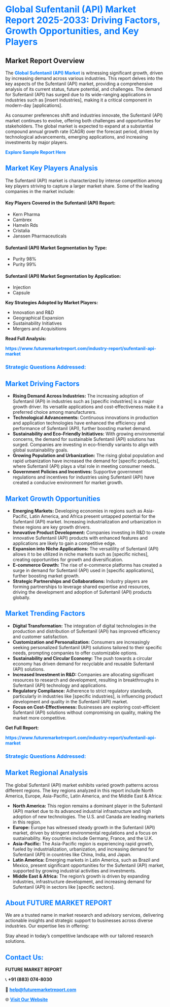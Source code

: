 <h1 style="color: #007BFF;">Global Sufentanil (API) Market Report 2025-2033: Driving Factors, Growth Opportunities, and Key Players</h1>

<section id="overview">
<h2>Market Report Overview</h2>
<p>The <a href="https://www.futuremarketreport.com/industry-report/sufentanil-api-market" style="color: #007BFF; text-decoration: none;"><strong>Global Sufentanil (API) Market</strong></a> is witnessing significant growth, driven by increasing demand across various industries. This report delves into the key aspects of the Sufentanil (API) market, providing a comprehensive analysis of its current status, future potential, and challenges. The demand for Sufentanil (API) has surged due to its wide-ranging applications in industries such as [insert industries], making it a critical component in modern-day [applications].</p>
<p>As consumer preferences shift and industries innovate, the Sufentanil (API) market continues to evolve, offering both challenges and opportunities for stakeholders. The global market is expected to expand at a substantial compound annual growth rate (CAGR) over the forecast period, driven by technological advancements, emerging applications, and increasing investments by major players.</p>
</section>

<section id="overview">
<p><a href="https://www.futuremarketreport.com/request-sample/reportId=87680" style="color: #007BFF; text-decoration: none;"><strong>Explore Sample Report Here</strong></a></p>
</section>

<section id="key-players">
<h2 style="color: #007BFF;">Market Key Players Analysis</h2>
<p>The Sufentanil (API) market is characterized by intense competition among key players striving to capture a larger market share. Some of the leading companies in the market include:</p>
<h4>Key Players Covered in the Sufentanil (API) Report:</h4>
<ul><li>Kern Pharma</li><li>Cambrex</li><li>Hameln Rds</li><li>Cristalia</li><li>Janssen Pharmaceuticals</li></ul>
<h4>Sufentanil (API) Market Segmentation by Type:</h4>
<ul><li>Purity 98%</li><li>Purity 99%</li></ul>

<h4>Sufentanil (API) Market Segmentation by Application:</h4>
<ul><li>Injection</li><li>Capsule</li></ul>
<p><strong>Key Strategies Adopted by Market Players:</strong></p>
<ul>
<li>Innovation and R&D</li>
<li>Geographical Expansion</li>
<li>Sustainability Initiatives</li>
<li>Mergers and Acquisitions</li>
</ul>
</section>

<section>
<p><strong>Read Full Analysis: </strong></p><a href="https://www.futuremarketreport.com/industry-report/sufentanil-api-market" style="color: #007BFF; text-decoration: none;"><strong>https://www.futuremarketreport.com/industry-report/sufentanil-api-market</strong></a>
<h3 style="color: #007BFF;">Strategic Questions Addressed:</h3>
</section>

<section id="driving-factors">
<h2 style="color: #007BFF;">Market Driving Factors</h2>
<ul>
<li><strong>Rising Demand Across Industries:</strong> The increasing adoption of Sufentanil (API) in industries such as [specific industries] is a major growth driver. Its versatile applications and cost-effectiveness make it a preferred choice among manufacturers.</li>
<li><strong>Technological Advancements:</strong> Continuous innovations in production and application technologies have enhanced the efficiency and performance of Sufentanil (API), further boosting market demand.</li>
<li><strong>Sustainability and Eco-Friendly Initiatives:</strong> With growing environmental concerns, the demand for sustainable Sufentanil (API) solutions has surged. Companies are investing in eco-friendly variants to align with global sustainability goals.</li>
<li><strong>Growing Population and Urbanization:</strong> The rising global population and rapid urbanization have increased the demand for [specific products], where Sufentanil (API) plays a vital role in meeting consumer needs.</li>
<li><strong>Government Policies and Incentives:</strong> Supportive government regulations and incentives for industries using Sufentanil (API) have created a conducive environment for market growth.</li>
</ul>
</section>

<section id="growth-opportunities">
<h2 style="color: #007BFF;">Market Growth Opportunities</h2>
<ul>
<li><strong>Emerging Markets:</strong> Developing economies in regions such as Asia-Pacific, Latin America, and Africa present untapped potential for the Sufentanil (API) market. Increasing industrialization and urbanization in these regions are key growth drivers.</li>
<li><strong>Innovative Product Development:</strong> Companies investing in R&D to create innovative Sufentanil (API) products with enhanced features and applications are likely to gain a competitive edge.</li>
<li><strong>Expansion into Niche Applications:</strong> The versatility of Sufentanil (API) allows it to be utilized in niche markets such as [specific niches], creating opportunities for growth and diversification.</li>
<li><strong>E-commerce Growth:</strong> The rise of e-commerce platforms has created a surge in demand for Sufentanil (API) used in [specific applications], further boosting market growth.</li>
<li><strong>Strategic Partnerships and Collaborations:</strong> Industry players are forming partnerships to leverage shared expertise and resources, driving the development and adoption of Sufentanil (API) products globally.</li>
</ul>
</section>

<section id="trending-factors">
<h2 style="color: #007BFF;">Market Trending Factors</h2>
<ul>
<li><strong>Digital Transformation:</strong> The integration of digital technologies in the production and distribution of Sufentanil (API) has improved efficiency and customer satisfaction.</li>
<li><strong>Customization and Personalization:</strong> Consumers are increasingly seeking personalized Sufentanil (API) solutions tailored to their specific needs, prompting companies to offer customizable options.</li>
<li><strong>Sustainability and Circular Economy:</strong> The push towards a circular economy has driven demand for recyclable and reusable Sufentanil (API) solutions.</li>
<li><strong>Increased Investment in R&D:</strong> Companies are allocating significant resources to research and development, resulting in breakthroughs in Sufentanil (API) technology and applications.</li>
<li><strong>Regulatory Compliance:</strong> Adherence to strict regulatory standards, particularly in industries like [specific industries], is influencing product development and quality in the Sufentanil (API) market.</li>
<li><strong>Focus on Cost-Effectiveness:</strong> Businesses are exploring cost-efficient Sufentanil (API) solutions without compromising on quality, making the market more competitive.</li>
</ul>
</section>

<section>
<p><strong>Get Full Report: </strong></p><a href="https://www.futuremarketreport.com/industry-report/sufentanil-api-market" style="color: #007BFF; text-decoration: none;"><strong>https://www.futuremarketreport.com/industry-report/sufentanil-api-market</strong></a>
<h3 style="color: #007BFF;">Strategic Questions Addressed:</h3>
</section>


<section id="regional-analysis">
<h2 style="color: #007BFF;">Market Regional Analysis</h2>
<p>The global Sufentanil (API) market exhibits varied growth patterns across different regions. The key regions analyzed in this report include North America, Europe, Asia-Pacific, Latin America, and the Middle East & Africa:</p>
<ul>
<li><strong>North America:</strong> This region remains a dominant player in the Sufentanil (API) market due to its advanced industrial infrastructure and high adoption of new technologies. The U.S. and Canada are leading markets in this region.</li>
<li><strong>Europe:</strong> Europe has witnessed steady growth in the Sufentanil (API) market, driven by stringent environmental regulations and a focus on sustainability. Key countries include Germany, France, and the U.K.</li>
<li><strong>Asia-Pacific:</strong> The Asia-Pacific region is experiencing rapid growth, fueled by industrialization, urbanization, and increasing demand for Sufentanil (API) in countries like China, India, and Japan.</li>
<li><strong>Latin America:</strong> Emerging markets in Latin America, such as Brazil and Mexico, present significant opportunities for the Sufentanil (API) market, supported by growing industrial activities and investments.</li>
<li><strong>Middle East & Africa:</strong> The region’s growth is driven by expanding industries, infrastructure development, and increasing demand for Sufentanil (API) in sectors like [specific sectors].</li>
</ul>
</section>

<footer>
<h2 style="color: #007BFF;">About FUTURE MARKET REPORT</h2>
<p>We are a trusted name in market research and advisory services, delivering actionable insights and strategic support to businesses across diverse industries. Our expertise lies in offering:</p>

<p>Stay ahead in today’s competitive landscape with our tailored research solutions.</p>

<h2 style="color: #007BFF;">Contact Us:</h2>
<p><strong>FUTURE MARKET REPORT</strong></p>
<p>📞 <strong>+91 (883) 074-8030</strong></p>
<p>📧 <strong><a href="mailto:help@futuremarketreport.com" style="color: #007BFF;">help@futuremarketreport.com</a></strong></p>
<p>🌐 <strong><a href="https://www.futuremarketreport.com/" style="color: #007BFF;">Visit Our Website</a></strong></p>
</footer>
